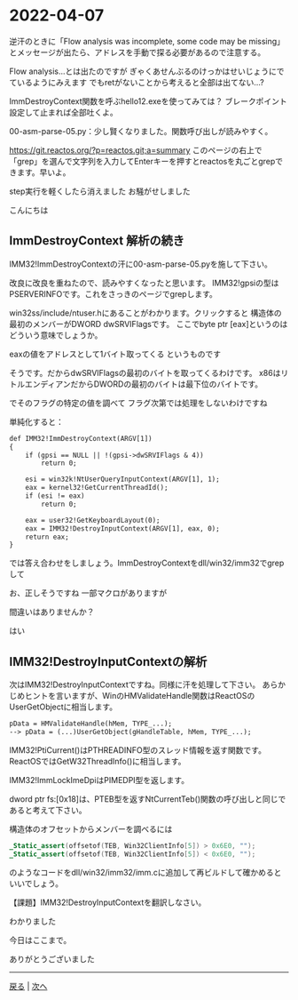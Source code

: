 # 2022-04-07

逆汗のときに「Flow analysis was incomplete, some code may be missing」とメッセージが出たら、アドレスを手動で探る必要があるので注意する。

Flow analysis...とは出たのですが
ぎゃくあせんぶるのけっかはせいじょうにでているようにみえます
でもretがないことから考えると全部は出てない...?

ImmDestroyContext関数を呼ぶhello12.exeを使ってみては？ ブレークポイント設定して止まれば全部吐くよ。

00-asm-parse-05.py：少し賢くなりました。関数呼び出しが読みやすく。

https://git.reactos.org/?p=reactos.git;a=summary このページの右上で「grep」を選んで文字列を入力してEnterキーを押すとreactosを丸ごとgrepできます。早いよ。

step実行を軽くしたら消えました
お騒がせしました

こんにちは

## ImmDestroyContext 解析の続き

IMM32!ImmDestroyContextの汗に00-asm-parse-05.pyを施して下さい。

改良に改良を重ねたので、読みやすくなったと思います。
IMM32!gpsiの型はPSERVERINFOです。これをさっきのページでgrepします。

win32ss/include/ntuser.hにあることがわかります。クリックすると
構造体の最初のメンバーがDWORD dwSRVIFlagsです。
ここでbyte ptr [eax]というのはどういう意味でしょうか。

eaxの値をアドレスとして1バイト取ってくる
というものです

そうです。だからdwSRVIFlagsの最初のバイトを取ってくるわけです。
x86はリトルエンディアンだからDWORDの最初のバイトは最下位のバイトです。

でそのフラグの特定の値を調べて
フラグ次第では処理をしないわけですね

単純化すると：

```txt
def IMM32!ImmDestroyContext(ARGV[1])
{
    if (gpsi == NULL || !(gpsi->dwSRVIFlags & 4))
        return 0;

    esi = win32k!NtUserQueryInputContext(ARGV[1], 1);
    eax = kernel32!GetCurrentThreadId();
    if (esi != eax)
        return 0;

    eax = user32!GetKeyboardLayout(0);
    eax = IMM32!DestroyInputContext(ARGV[1], eax, 0);
    return eax;
}
```

では答え合わせをしましょう。ImmDestroyContextをdll/win32/imm32でgrepして

お、正しそうですね
一部マクロがありますが

間違いはありませんか？

はい

## IMM32!DestroyInputContextの解析

次はIMM32!DestroyInputContextですね。同様に汗を処理して下さい。
あらかじめヒントを言いますが、WinのHMValidateHandle関数はReactOSのUserGetObjectに相当します。

```txt
pData = HMValidateHandle(hMem, TYPE_...);
--> pData = (...)UserGetObject(gHandleTable, hMem, TYPE_...);
```

IMM32!PtiCurrent()はPTHREADINFO型のスレッド情報を返す関数です。ReactOSではGetW32ThreadInfo()に相当します。

IMM32!ImmLockImeDpiはPIMEDPI型を返します。

dword ptr fs:[0x18]は、PTEB型を返すNtCurrentTeb()関数の呼び出しと同じであると考えて下さい。

構造体のオフセットからメンバーを調べるには

```c
_Static_assert(offsetof(TEB, Win32ClientInfo[5]) > 0x6E0, "");
_Static_assert(offsetof(TEB, Win32ClientInfo[5]) < 0x6E0, "");
```
のようなコードをdll/win32/imm32/imm.cに追加して再ビルドして確かめるといいでしょう。

【課題】IMM32!DestroyInputContextを翻訳しなさい。

わかりました

今日はここまで。

ありがとうございました

---

[戻る](2022-04-06.md) | [次へ](2022-04-08.md)
